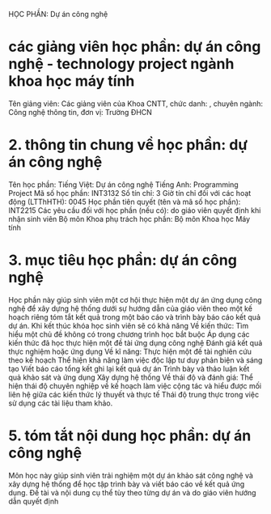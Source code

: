 HỌC PHẦN: Dự án công nghệ
# các giảng viên học phần: dự án công nghệ - technology project ngành khoa học máy tính
Tên giảng viên: Các giảng viên của Khoa CNTT, chức danh: , chuyên ngành: Công nghệ thông tin, đơn vị: Trường ĐHCN
# 2. thông tin chung về học phần: dự án công nghệ 
Tên học phần:
Tiếng Việt: Dự án công nghệ Tiếng Anh: Programming Project
Mã số học phần: INT3132 Số tín chỉ: 3 Giờ tín chỉ đối với các hoạt động (LTThHTH): 0045 Học phần tiên quyết (tên và mã số học phần): INT2215 Các yêu cầu đối với học phần (nếu có): do giáo viên quyết định khi nhận sinh viên Bộ môn Khoa phụ trách học phần: Bộ môn Khoa học Máy tính
# 3. mục tiêu học phần: dự án công nghệ
Học phần này giúp sinh viên một cơ hội thực hiện một dự án ứng dụng công
nghệ để xây dựng hệ thống dưới sự hướng dẫn của giáo viên theo một kế
hoạch riêng tóm tắt kết quả trong một báo cáo và trình bày báo cáo kết
quả dự án.
Khi kết thúc khóa học sinh viên sẽ có khả năng
Về kiến thức: Tìm hiểu một chủ đề không có trong chương trình học bắt buộc Áp dụng các kiến thức đã học thực hiện một đề tài ứng dụng công nghệ Đánh giá kết quả thực nghiệm hoặc ứng dụng
Về kĩ năng: Thực hiện một đề tài nghiên cứu theo kế hoạch Thể hiện khả năng làm việc độc lập tư duy phản biện và sáng tạo Viết báo cáo tổng kết ghi lại kết quả dự án Trình bày và thảo luận kết quả khảo sát và ứng dụng Xây dựng hệ thống
Về thái độ và đánh giá: Thể hiện thái độ chuyên nghiệp về kế hoạch làm việc cộng tác và hiểu được mối liên hệ giữa các kiến thức lý thuyết và thực tế Thái độ trung thực trong việc sử dụng các tài liệu tham khảo.
# 5. tóm tắt nội dung học phần: dự án công nghệ
Môn học này giúp sinh viên trải nghiệm một dự án khảo sát công nghệ và xây dựng hệ thống để học tập trình bày và viết báo cáo về kết quả ứng dụng. Đề tài và nội dung cụ thể tùy theo từng dự án và do giáo viên hướng dẫn quyết định
